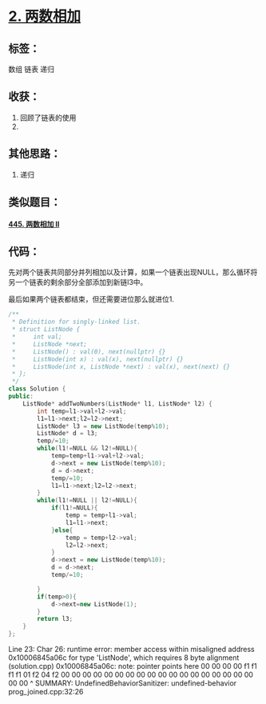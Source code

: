 # [2. 两数相加](https://leetcode-cn.com/problems/add-two-numbers/)

## 标签：

数组	链表	递归

## 收获：

1. 回顾了链表的使用
2. 

## 其他思路：

1. 递归

## 类似题目：

#### [445. 两数相加 II](https://leetcode-cn.com/problems/add-two-numbers-ii/)

## 代码：

先对两个链表共同部分并列相加以及计算，如果一个链表出现NULL，那么循环将另一个链表的剩余部分全部添加到新链l3中。

最后如果两个链表都结束，但还需要进位那么就进位1.

```c++
/**
 * Definition for singly-linked list.
 * struct ListNode {
 *     int val;
 *     ListNode *next;
 *     ListNode() : val(0), next(nullptr) {}
 *     ListNode(int x) : val(x), next(nullptr) {}
 *     ListNode(int x, ListNode *next) : val(x), next(next) {}
 * };
 */
class Solution {
public:
    ListNode* addTwoNumbers(ListNode* l1, ListNode* l2) {
        int temp=l1->val+l2->val;
        l1=l1->next;l2=l2->next;
        ListNode* l3 = new ListNode(temp%10);
        ListNode* d = l3;
        temp/=10;
        while(l1!=NULL && l2!=NULL){
            temp=temp+l1->val+l2->val;
            d->next = new ListNode(temp%10);
            d = d->next;
            temp/=10;
            l1=l1->next;l2=l2->next;
        }
        while(l1!=NULL || l2!=NULL){
            if(l1!=NULL){
                temp = temp+l1->val;
                l1=l1->next;
            }else{
                temp = temp+l2->val;
                l2=l2->next;
            }
            d->next = new ListNode(temp%10);
            d = d->next;
            temp/=10;

        }
        if(temp>0){
            d->next=new ListNode(1);
        }
        return l3;
    }
};
```

Line 23: Char 26: runtime error: member access within misaligned address 0x10006845a06c for type 'ListNode', which requires 8 byte alignment (solution.cpp) 0x10006845a06c: note: pointer points here  00 00 00 00 f1 f1 f1 f1  01 f2 04 f2 00 00 00 00  00 00 00 00 00 00 00 00  00 00 00 00 00 00 00 00              ^ SUMMARY: UndefinedBehaviorSanitizer: undefined-behavior prog_joined.cpp:32:26
